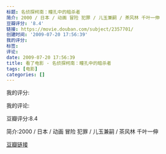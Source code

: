 ```yaml
---
标题: 名侦探柯南：瞳孔中的暗杀者
简介: 2000 / 日本 / 动画 冒险 犯罪 / 儿玉兼嗣 / 茶风林 千叶一伸
豆瓣评分: '8.4'
链接: https://movie.douban.com/subject/2357701/
创建时间: '2009-07-20 17:56:39'
我的评分:
标签:
评论:
date: 2009-07-20 17:56:39
title: 看了电影 - 名侦探柯南：瞳孔中的暗杀者
tags: [电影]
categories: []
---
```


我的评分:

我的评论:

豆瓣评分:8.4

简介:2000 / 日本 / 动画 冒险 犯罪 / 儿玉兼嗣 / 茶风林 千叶一伸

[豆瓣链接](https://movie.douban.com/subject/2357701/)


